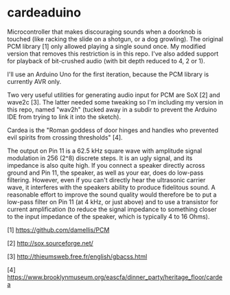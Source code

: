 # cardeaduino

Microcontroller that makes discouraging sounds when a doorknob is touched (like racking the slide on a shotgun, or a dog growling). The original PCM library [1] only allowed playing a single sound once. My modified version that removes this restriction is in this repo. I've also added support for playback of bit-crushed audio (with bit depth reduced to 4, 2 or 1).

I'll use an Arduino Uno for the first iteration, because the PCM library is currently AVR only.

Two very useful utilities for generating audio input for PCM are SoX [2] and wave2c [3]. The latter needed some tweaking so I'm including my version in this repo, named "wav2h" (tucked away in a subdir to prevent the Arduino IDE from trying to link it into the sketch).

Cardea is the "Roman goddess of door hinges and handles who prevented evil spirits from crossing thresholds" [4].

The output on Pin 11 is a 62.5 kHz square wave with amplitude signal modulation in 256 (2^8) discrete steps. It is an ugly signal, and its impedance is also quite high. If you connect a speaker directly across ground and Pin 11, the speaker, as well as your ear, does do low-pass filtering. However, even if you can't directly hear the ultrasonic carrier wave, it interferes with the speakers ability to produce fidelitous sound. A reasonable effort to improve the sound quality would therefore be to put a low-pass filter on Pin 11 (at 4 kHz, or just above) and to use a transistor for current amplification (to reduce the signal impedance to something closer to the input impedance of the speaker, which is typically 4 to 16 Ohms).

[1] https://github.com/damellis/PCM

[2] http://sox.sourceforge.net/

[3] http://thieumsweb.free.fr/english/gbacss.html

[4] https://www.brooklynmuseum.org/eascfa/dinner_party/heritage_floor/cardea
